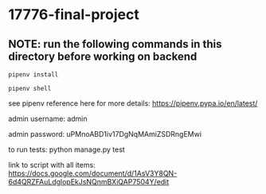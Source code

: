 # 17776-final-project

## NOTE: run the following commands in this directory before working on backend
```
pipenv install

pipenv shell
```


see pipenv reference here for more details:  https://pipenv.pypa.io/en/latest/

admin username: admin

admin password: uPMnoABD1iv17DgNqMAmiZSDRngEMwi


to run tests: python manage.py test

link to script with all items: https://docs.google.com/document/d/1AsV3Y8QN-6d4QRZFAuLdglopEkJsNQnmBXiQAP7504Y/edit
